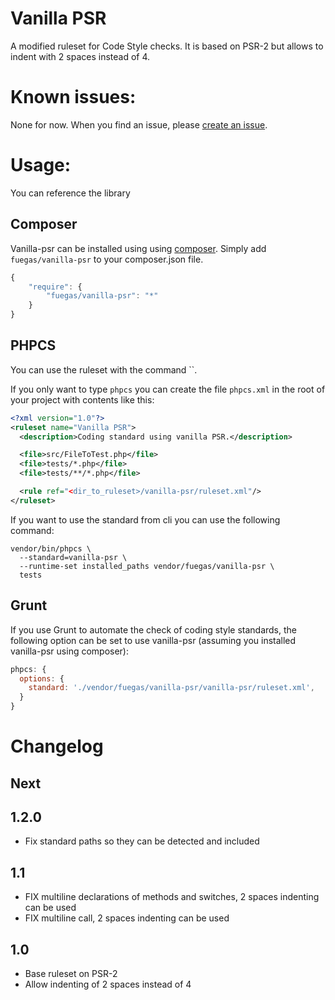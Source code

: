 # Vanilla PSR

A modified ruleset for Code Style checks.
It is based on PSR-2 but allows to indent with 2 spaces instead of 4.

# Known issues:

None for now. When you find an issue, please [create an issue](https://github.com/fuegas/vanilla-psr/issues/new).

# Usage:

You can reference the library

## Composer

Vanilla-psr can be installed using using [composer](http://getcomposer.org/). Simply add `fuegas/vanilla-psr` to your composer.json file.

````javascript
{
    "require": {
        "fuegas/vanilla-psr": "*"
    }
}
````

## PHPCS

You can use the ruleset with the command ``.

If you only want to type `phpcs` you can create the file `phpcs.xml` in the root of your project with contents like this:

````xml
<?xml version="1.0"?>
<ruleset name="Vanilla PSR">
  <description>Coding standard using vanilla PSR.</description>

  <file>src/FileToTest.php</file>
  <file>tests/*.php</file>
  <file>tests/**/*.php</file>

  <rule ref="<dir_to_ruleset>/vanilla-psr/ruleset.xml"/>
</ruleset>
````

If you want to use the standard from cli you can use the following command:

```
vendor/bin/phpcs \
  --standard=vanilla-psr \
  --runtime-set installed_paths vendor/fuegas/vanilla-psr \
  tests
```

## Grunt

If you use Grunt to automate the check of coding style standards, the following option can be set to use vanilla-psr (assuming you installed vanilla-psr using composer):

````javascript
phpcs: {
  options: {
    standard: './vendor/fuegas/vanilla-psr/vanilla-psr/ruleset.xml',
  }
}
````

# Changelog

## Next

## 1.2.0
 - Fix standard paths so they can be detected and included

## 1.1

 - FIX multiline declarations of methods and switches, 2 spaces indenting can be used
 - FIX multiline call, 2 spaces indenting can be used

## 1.0

 - Base ruleset on PSR-2
  - Allow indenting of 2 spaces instead of 4
